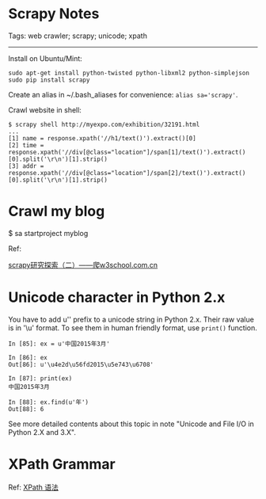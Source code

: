 # Scrapy Notes
Tags: web crawler; scrapy; unicode; xpath

------

Install on Ubuntu/Mint: 

    sudo apt-get install python-twisted python-libxml2 python-simplejson
    sudo pip install scrapy

Create an alias in ~/.bash_aliases for convenience: `alias sa='scrapy'`.

Crawl website in shell:

    $ scrapy shell http://myexpo.com/exhibition/32191.html
    ...
    [1] name = response.xpath('//h1/text()').extract()[0]
    [2] time = response.xpath('//div[@class="location"]/span[1]/text()').extract()[0].split('\r\n')[1].strip()
    [3] addr = response.xpath('//div[@class="location"]/span[2]/text()').extract()[0].split('\r\n')[1].strip()

# Crawl my blog

$ sa startproject myblog

Ref:

[scrapy研究探索（二）——爬w3school.com.cn](http://blog.csdn.net/u012150179/article/details/32911511)

# Unicode character in Python 2.x

You have to add u'' prefix to a unicode string in Python 2.x.
Their raw value is in '\u' format.
To see them in human friendly format, use `print()` function.

    In [85]: ex = u'中国2015年3月'

    In [86]: ex
    Out[86]: u'\u4e2d\u56fd2015\u5e743\u6708'

    In [87]: print(ex)
    中国2015年3月

    In [88]: ex.find(u'年')
    Out[88]: 6

See more detailed contents about this topic in note "Unicode and File I/O in Python 2.X and 3.X".

# XPath Grammar

Ref: [XPath 语法](http://www.w3school.com.cn/xpath/xpath_syntax.asp)
